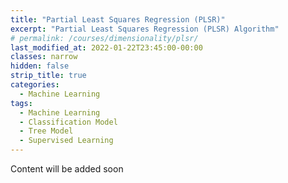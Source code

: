 ```yaml
---
title: "Partial Least Squares Regression (PLSR)"
excerpt: "Partial Least Squares Regression (PLSR) Algorithm"
# permalink: /courses/dimensionality/plsr/
last_modified_at: 2022-01-22T23:45:00-00:00
classes: narrow
hidden: false
strip_title: true
categories:
  - Machine Learning
tags: 
  - Machine Learning
  - Classification Model
  - Tree Model
  - Supervised Learning
---
```

Content will be added soon